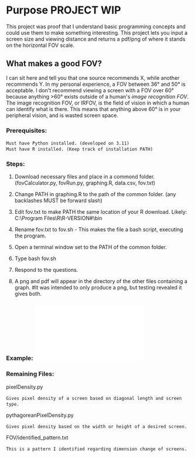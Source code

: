 # Purpose **PROJECT WIP**

This project was proof that I understand basic programming concepts and could use them to make something interesting. This project lets you input a screen size and viewing distance and returns a pdf/png of where it stands on the horizontal FOV scale.



## What makes a good FOV?

I can sit here and tell you that one source recommends X, while another recommends Y. In my personal experience, a FOV between 36° and 50° is acceptable. I don't recommend viewing a screen with a FOV over 60° because anything >60° exists outside of a human's *image recognition FOV*. The image recognition FOV, or IRFOV, is the field of vision in which a human can identify what is there. This means that anything above 60° is in your peripheral vision, and is wasted screen space.

### Prerequisites:

    Must have Python installed. (developed on 3.11)
    Must have R installed. (Keep track of installation PATH)

### Steps:

1. Download necessary files and place in a commond folder. (fovCalculator.py, fovRun.py, graphing.R, data.csv, fov.txt)

2. Change PATH in graphing.R to the path of the common folder. (any backlashes MUST be forward slash)

3. Edit fov.txt to make PATH the same location of your R download. Likely: C:\Program Files\R\R-VERSION#\bin

4. Rename fov.txt to fov.sh - This makes the file a bash script, executing the program.

5. Open a terminal window set to the PATH of the common folder.

6. Type bash fov.sh

7. Respond to the questions.

8. A png and pdf will appear in the directory of the other files containing a graph. #It was intended to only produce a png, but testing revealed it gives both.

### Example: ![Screenshot](Repository_Assets/Rplots.pdf)



### Remaining Files:
pixelDensity.py

    Gives pixel density of a screen based on diagonal length and screen type.

pythagoreanPixelDensity.py

    Gives pixel density based on the width or height of a desired screen.

FOV/identified_pattern.txt

    This is a pattern I identified regarding dimension change of screens.

